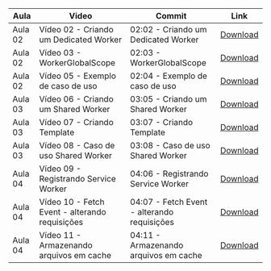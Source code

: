 Aula | Video | Commit | Link
------ | ------ | ------ | ------
Aula 02 | Vídeo 02 - Criando um Dedicated Worker | 02:02 - Criando um Dedicated Worker | [Download](https://github.com/treinaweb/treinaweb-javascript-curso-web-workers/archive/515c51129af7318e7b3398e2c8287b1d5360ab45.zip)
Aula 02 | Vídeo 03 - WorkerGlobalScope | 02:03 - WorkerGlobalScope | [Download](https://github.com/treinaweb/treinaweb-javascript-curso-web-workers/archive/58027e0fa782171689f4ad72c20054bba48bf982.zip)
Aula 02 | Vídeo 05 - Exemplo de caso de uso | 02:04 - Exemplo de caso de uso | [Download](https://github.com/treinaweb/treinaweb-javascript-curso-web-workers/archive/02d7cf40f3cd937d2d393805ba7509e6231033cb.zip)
Aula 03 | Vídeo 06 - Criando um Shared Worker | 03:05 - Criando um Shared Worker | [Download](https://github.com/treinaweb/treinaweb-javascript-curso-web-workers/archive/5a9e73f68f3d01f88642e83feb4aee6f4fda85ba.zip)
Aula 03 | Vídeo 07 - Criando Template | 03:07 - Criando Template | [Download](https://github.com/treinaweb/treinaweb-javascript-curso-web-workers/archive/14560da1663285af55eee984913d27b058151e76.zip)
Aula 03 | Vídeo 08 - Caso de uso Shared Worker | 03:08 - Caso de uso Shared Worker | [Download](https://github.com/treinaweb/treinaweb-javascript-curso-web-workers/archive/25241e831bd29857a59fa7d4440535cacbead89e.zip)
Aula 04 | Vídeo 09 - Registrando Service Worker | 04:06 - Registrando Service Worker | [Download](https://github.com/treinaweb/treinaweb-javascript-curso-web-workers/archive/6bdad9d49306a3a7c425c4f42debbe53ff54a9a9.zip)
Aula 04 | Vídeo 10 - Fetch Event - alterando requisições | 04:07 - Fetch Event - alterando requisições | [Download](https://github.com/treinaweb/treinaweb-javascript-curso-web-workers/archive/d5499fcd586c6e9e3a3795175609f056e96c2a44.zip)
Aula 04 | Vídeo 11 - Armazenando arquivos em cache | 04:11 - Armazenando arquivos em cache | [Download](https://github.com/treinaweb/treinaweb-javascript-curso-web-workers/archive/39020fbfc5cdf6ae904266b9dc52f70032bc0880.zip)
